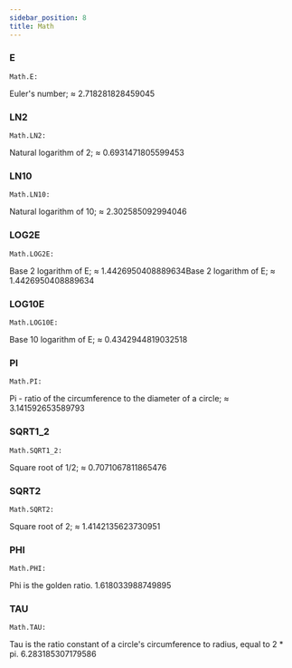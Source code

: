 ```yaml
---
sidebar_position: 8
title: Math
---
```


### E

```
Math.E:
```

Euler's number; ≈ 2.718281828459045

### LN2

```
Math.LN2:
```

Natural logarithm of 2; ≈ 0.6931471805599453

### LN10

```
Math.LN10:
```

Natural logarithm of 10; ≈ 2.302585092994046

### LOG2E

```
Math.LOG2E:
```

Base 2 logarithm of E; ≈ 1.4426950408889634Base 2 logarithm of E; ≈ 1.4426950408889634

### LOG10E

```
Math.LOG10E:
```

Base 10 logarithm of E; ≈ 0.4342944819032518

### PI

```
Math.PI:
```

Pi - ratio of the circumference to the diameter of a circle; ≈ 3.141592653589793

### SQRT1_2

```
Math.SQRT1_2:
```

Square root of 1/2; ≈ 0.7071067811865476

### SQRT2

```
Math.SQRT2:
```

Square root of 2; ≈ 1.4142135623730951

### PHI

```
Math.PHI:
```

Phi is the golden ratio. 1.618033988749895

### TAU

```
Math.TAU:
```

Tau is the ratio constant of a circle's circumference to radius, equal to 2 \* pi. 6.283185307179586

